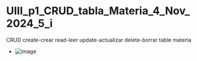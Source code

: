 # UIII_p1_CRUD_tabla_Materia_4_Nov_2024_5_i
CRUD create-crear read-leer update-actualizar delete-borrar table materia

- ![image](https://github.com/user-attachments/assets/9f96bcad-5623-44b3-a449-a7c08807013b)
